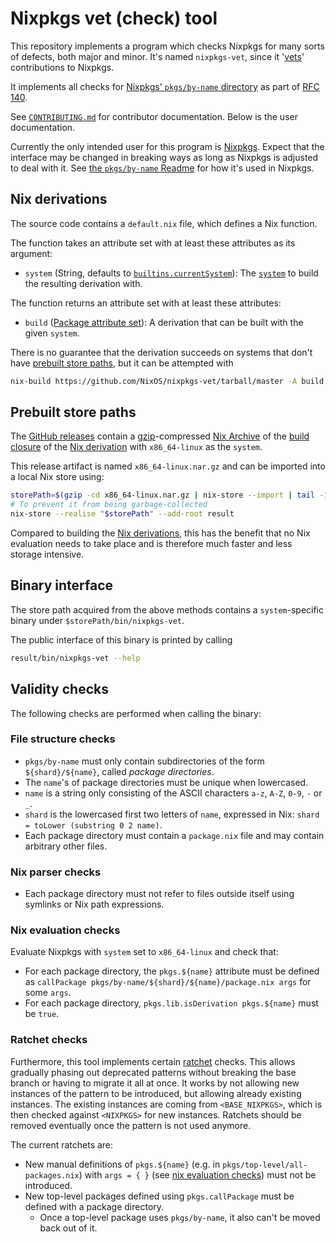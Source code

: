 # Nixpkgs vet (check) tool

This repository implements a program  which checks Nixpkgs for many sorts of defects, both major and minor. It's named `nixpkgs-vet`, since it '[vets](https://en.wiktionary.org/wiki/vet#Verb)' contributions to Nixpkgs.

It implements all checks for [Nixpkgs' `pkgs/by-name` directory](https://github.com/NixOS/nixpkgs/tree/master/pkgs/by-name) as part of [RFC 140](https://github.com/NixOS/rfcs/pull/140).

See [`CONTRIBUTING.md`](./CONTRIBUTING.md) for contributor documentation. Below is the user documentation.

Currently the only intended user for this program is [Nixpkgs](https://github.com/NixOS/nixpkgs).
Expect that the interface may be changed in breaking ways as long as Nixpkgs is adjusted to deal with it.
See [the `pkgs/by-name` Readme](https://github.com/NixOS/nixpkgs/blob/master/pkgs/by-name/README.md#validation) for how it's used in Nixpkgs.

## Nix derivations

The source code contains a `default.nix` file, which defines a Nix function.

The function takes an attribute set with at least these attributes as its argument:
- `system` (String, defaults to [`builtins.currentSystem`](https://nix.dev/manual/nix/stable/language/builtin-constants#builtins-currentSystem)):
  The [`system`](https://nixos.org/manual/nix/stable/language/derivations#attr-system)
  to build the resulting derivation with.

The function returns an attribute set with at least these attributes:
- `build` ([Package attribute set](https://nixos.org/manual/nix/stable/glossary#package-attribute-set)):
  A derivation that can be built with the given `system`.

There is no guarantee that the derivation succeeds on systems that don't have [prebuilt store paths](#prebuilt-store-paths),
but it can be attempted with

```bash
nix-build https://github.com/NixOS/nixpkgs-vet/tarball/master -A build
```

## Prebuilt store paths

The [GitHub releases](https://github.com/NixOS/nixpkgs-vet/releases)
contain a [gzip](https://en.wikipedia.org/wiki/Gzip)-compressed
[Nix Archive](https://nixos.org/manual/nix/stable/command-ref/nix-store/export.html)
of the [build closure](https://nixos.org/manual/nix/stable/glossary#gloss-closure)
of the [Nix derivation](#nix-derivations) with `x86_64-linux` as the `system`.

This release artifact is named `x86_64-linux.nar.gz`
and can be imported into a local Nix store using:

```bash
storePath=$(gzip -cd x86_64-linux.nar.gz | nix-store --import | tail -1)
# To prevent it from being garbage-collected
nix-store --realise "$storePath" --add-root result
```

Compared to building the [Nix derivations](#nix-derivations),
this has the benefit that no Nix evaluation needs to take place
and is therefore much faster and less storage intensive.

## Binary interface

The store path acquired from the above methods contains
a `system`-specific binary under `$storePath/bin/nixpkgs-vet`.

The public interface of this binary is printed by calling
```bash
result/bin/nixpkgs-vet --help
```

## Validity checks

The following checks are performed when calling the binary:

### File structure checks
- `pkgs/by-name` must only contain subdirectories of the form `${shard}/${name}`, called _package directories_.
- The `name`'s of package directories must be unique when lowercased.
- `name` is a string only consisting of the ASCII characters `a-z`, `A-Z`, `0-9`, `-` or `_`.
- `shard` is the lowercased first two letters of `name`, expressed in Nix: `shard = toLower (substring 0 2 name)`.
- Each package directory must contain a `package.nix` file and may contain arbitrary other files.

### Nix parser checks
- Each package directory must not refer to files outside itself using symlinks or Nix path expressions.

### Nix evaluation checks

Evaluate Nixpkgs with `system` set to `x86_64-linux` and check that:
- For each package directory, the `pkgs.${name}` attribute must be defined as `callPackage pkgs/by-name/${shard}/${name}/package.nix args` for some `args`.
- For each package directory, `pkgs.lib.isDerivation pkgs.${name}` must be `true`.

### Ratchet checks

Furthermore, this tool implements certain [ratchet](https://qntm.org/ratchet) checks.
This allows gradually phasing out deprecated patterns without breaking the base branch or having to migrate it all at once.
It works by not allowing new instances of the pattern to be introduced, but allowing already existing instances.
The existing instances are coming from `<BASE_NIXPKGS>`, which is then checked against `<NIXPKGS>` for new instances.
Ratchets should be removed eventually once the pattern is not used anymore.

The current ratchets are:

- New manual definitions of `pkgs.${name}` (e.g. in `pkgs/top-level/all-packages.nix`) with `args = { }`
  (see [nix evaluation checks](#nix-evaluation-checks)) must not be introduced.
- New top-level packages defined using `pkgs.callPackage` must be defined with a package directory.
  - Once a top-level package uses `pkgs/by-name`, it also can't be moved back out of it.
